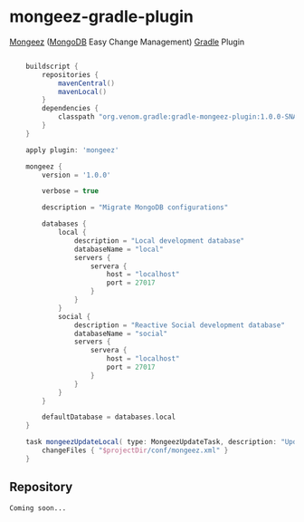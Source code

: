 mongeez-gradle-plugin
=====================

[Mongeez](https://github.com/secondmarket/mongeez) ([MongoDB](http://www.mongodb.org) Easy Change Management) [Gradle](http://www.gradle.org) Plugin

```groovy

	buildscript {
		repositories {
			mavenCentral()
			mavenLocal()
		}
		dependencies {
			classpath "org.venom.gradle:gradle-mongeez-plugin:1.0.0-SNAPSHOT"
		}
	}

	apply plugin: 'mongeez'

	mongeez {
		version = '1.0.0'

		verbose = true

		description = "Migrate MongoDB configurations"

		databases {
			local {
				description = "Local development database"
				databaseName = "local"
				servers {
					servera {
						host = "localhost"
						port = 27017
					}
				}
			}
			social {
				description = "Reactive Social development database"
				databaseName = "social"
				servers {
					servera {
						host = "localhost"
						port = 27017
					}
				}
			}
		}

		defaultDatabase = databases.local
	}

	task mongeezUpdateLocal( type: MongeezUpdateTask, description: "Update MongoDB" ) {
		changeFiles { "$projectDir/conf/mongeez.xml" }
	}

```

## Repository
	Coming soon...